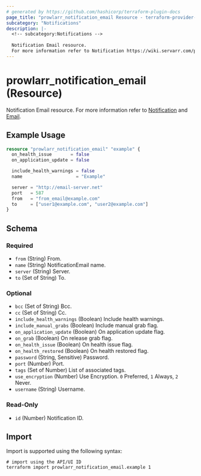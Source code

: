 ```yaml
---
# generated by https://github.com/hashicorp/terraform-plugin-docs
page_title: "prowlarr_notification_email Resource - terraform-provider-prowlarr"
subcategory: "Notifications"
description: |-
  <!-- subcategory:Notifications -->
  
  Notification Email resource.
  For more information refer to Notification https://wiki.servarr.com/prowlarr/settings#connect and Email https://wiki.servarr.com/prowlarr/supported#email.
---
```


# prowlarr_notification_email (Resource)

<!-- subcategory:Notifications -->
Notification Email resource.
For more information refer to [Notification](https://wiki.servarr.com/prowlarr/settings#connect) and [Email](https://wiki.servarr.com/prowlarr/supported#email).

## Example Usage

```terraform
resource "prowlarr_notification_email" "example" {
  on_health_issue       = false
  on_application_update = false

  include_health_warnings = false
  name                    = "Example"

  server = "http://email-server.net"
  port   = 587
  from   = "from_email@example.com"
  to     = ["user1@example.com", "user2@example.com"]
}
```

<!-- schema generated by tfplugindocs -->
## Schema

### Required

- `from` (String) From.
- `name` (String) NotificationEmail name.
- `server` (String) Server.
- `to` (Set of String) To.

### Optional

- `bcc` (Set of String) Bcc.
- `cc` (Set of String) Cc.
- `include_health_warnings` (Boolean) Include health warnings.
- `include_manual_grabs` (Boolean) Include manual grab flag.
- `on_application_update` (Boolean) On application update flag.
- `on_grab` (Boolean) On release grab flag.
- `on_health_issue` (Boolean) On health issue flag.
- `on_health_restored` (Boolean) On health restored flag.
- `password` (String, Sensitive) Password.
- `port` (Number) Port.
- `tags` (Set of Number) List of associated tags.
- `use_encryption` (Number) Use Encryption. `0` Preferred, `1` Always, `2` Never.
- `username` (String) Username.

### Read-Only

- `id` (Number) Notification ID.

## Import

Import is supported using the following syntax:

```shell
# import using the API/UI ID
terraform import prowlarr_notification_email.example 1
```
